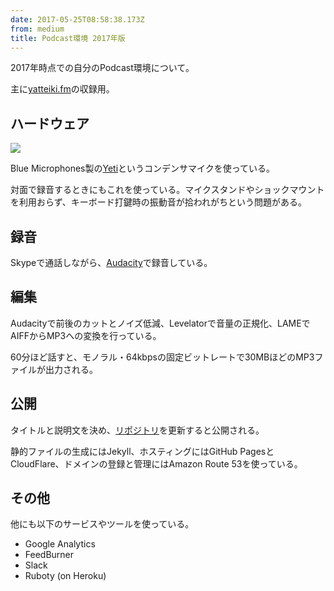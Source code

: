```yaml
---
date: 2017-05-25T08:58:38.173Z
from: medium
title: Podcast環境 2017年版
---
```


2017年時点での自分のPodcast環境について。

主に[yatteiki.fm](https://yatteiki.fm/)の収録用。

## ハードウェア

![](https://cdn-images-1.medium.com/max/800/1*C75Lj6WmN_I9Rl0un_icvQ.png)

Blue Microphones製の[Yeti](https://www.amazon.co.jp/dp/B0822P2ZCF/?tag=r7kamura07-22)というコンデンサマイクを使っている。

対面で録音するときにもこれを使っている。マイクスタンドやショックマウントを利用おらず、キーボード打鍵時の振動音が拾われがちという問題がある。

## 録音

Skypeで通話しながら、[Audacity](https://www.audacityteam.org/)で録音している。

## 編集

Audacityで前後のカットとノイズ低減、Levelatorで音量の正規化、LAMEでAIFFからMP3への変換を行っている。

60分ほど話すと、モノラル・64kbpsの固定ビットレートで30MBほどのMP3ファイルが出力される。

## 公開

タイトルと説明文を決め、[リポジトリ](https://github.com/yatteikifm/yatteikifm.github.io)を更新すると公開される。

静的ファイルの生成にはJekyll、ホスティングにはGitHub PagesとCloudFlare、ドメインの登録と管理にはAmazon Route 53を使っている。

## その他

他にも以下のサービスやツールを使っている。

- Google Analytics
- FeedBurner
- Slack
- Ruboty (on Heroku)
